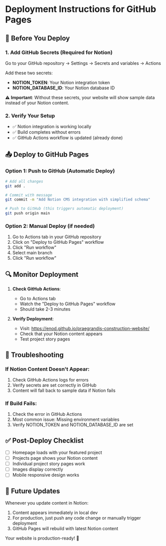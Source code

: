 # Deployment Instructions for GitHub Pages

## 🚀 Before You Deploy

### 1. Add GitHub Secrets (Required for Notion)
Go to your GitHub repository → Settings → Secrets and variables → Actions

Add these two secrets:
- **NOTION_TOKEN**: Your Notion integration token
- **NOTION_DATABASE_ID**: Your Notion database ID

⚠️ **Important**: Without these secrets, your website will show sample data instead of your Notion content.

### 2. Verify Your Setup
- ✅ Notion integration is working locally
- ✅ Build completes without errors
- ✅ GitHub Actions workflow is updated (already done)

## 📤 Deploy to GitHub Pages

### Option 1: Push to GitHub (Automatic Deploy)
```bash
# Add all changes
git add .

# Commit with message
git commit -m "Add Notion CMS integration with simplified schema"

# Push to GitHub (this triggers automatic deployment)
git push origin main
```

### Option 2: Manual Deploy (if needed)
1. Go to Actions tab in your GitHub repository
2. Click on "Deploy to GitHub Pages" workflow
3. Click "Run workflow"
4. Select main branch
5. Click "Run workflow"

## 🔍 Monitor Deployment

1. **Check GitHub Actions**:
   - Go to Actions tab
   - Watch the "Deploy to GitHub Pages" workflow
   - Should take 2-3 minutes

2. **Verify Deployment**:
   - Visit: https://enod.github.io/praegrandis-construction-website/
   - Check that your Notion content appears
   - Test project story pages

## 🐛 Troubleshooting

### If Notion Content Doesn't Appear:
1. Check GitHub Actions logs for errors
2. Verify secrets are set correctly in GitHub
3. Content will fall back to sample data if Notion fails

### If Build Fails:
1. Check the error in GitHub Actions
2. Most common issue: Missing environment variables
3. Verify NOTION_TOKEN and NOTION_DATABASE_ID are set

## ✅ Post-Deploy Checklist
- [ ] Homepage loads with your featured project
- [ ] Projects page shows your Notion content
- [ ] Individual project story pages work
- [ ] Images display correctly
- [ ] Mobile responsive design works

## 🔄 Future Updates
Whenever you update content in Notion:
1. Content appears immediately in local dev
2. For production, just push any code change or manually trigger deployment
3. GitHub Pages will rebuild with latest Notion content

Your website is production-ready! 🎉